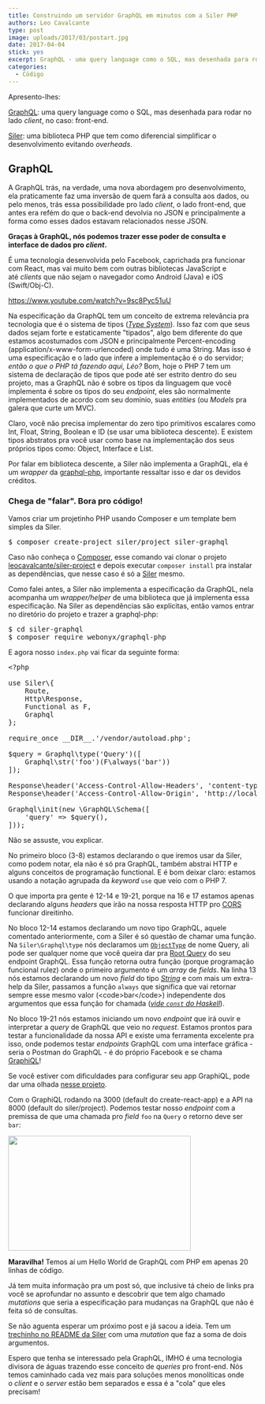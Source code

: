 ```yaml
---
title: Construindo um servidor GraphQL em minutos com a Siler PHP
authors: Leo Cavalcante
type: post
image: uploads/2017/03/postart.jpg
date: 2017-04-04
stick: yes
excerpt: GraphQL - uma query language como o SQL, mas desenhada para rodar no lado client
categories:
  - Código
---
```



Apresento-lhes:

<a href="http://graphql.org/">GraphQL</a>: uma query language como o SQL, mas desenhada para rodar no lado <em>client</em>, no caso: front-end.

<a href="https://github.com/leocavalcante/siler">Siler</a>: uma biblioteca PHP que tem como diferencial simplificar o desenvolvimento evitando <em>overheads</em>.
<h2>GraphQL</h2>
A GraphQL trás, na verdade, uma nova abordagem pro desenvolvimento, ela praticamente faz uma inversão de quem fará a consulta aos dados, ou pelo menos, trás essa possibilidade pro lado <em>client</em>, o lado front-end, que antes era refém do que o back-end devolvia no JSON e principalmente a forma como esses dados estavam relacionados nesse JSON.

<strong>Graças à GraphQL, nós podemos trazer esse poder de consulta e interface de dados pro <em>client</em>.</strong>

É uma tecnologia desenvolvida pelo Facebook, caprichada pra funcionar com React, mas vai muito bem com outras bibliotecas JavaScript e até <em>clients</em> que não sejam o navegador como Android (Java) e iOS (Swift/Obj-C).

https://www.youtube.com/watch?v=9sc8Pyc51uU

Na especificação da GraphQL tem um conceito de extrema relevância pra tecnologia que é o sistema de tipos (<em><a href="http://facebook.github.io/graphql/#sec-Type-System">Type System</a></em>). Isso faz com que seus dados sejam forte e estaticamente "tipados", algo bem diferente do que estamos acostumados com JSON e principalmente Percent-encoding (application/x-www-form-urlencoded) onde tudo é uma String. Mas isso é uma especificação e o lado que infere a implementação é o do servidor; <em>então o que o PHP tá fazendo aqui, Léo?</em> Bom, hoje o PHP 7 tem um sistema de declaração de tipos que pode até ser estrito dentro do seu projeto, mas a GraphQL não é sobre os tipos da linguagem que você implementa é sobre os tipos do seu <em>endpoint</em>, eles são normalmente implementados de acordo com seu domínio, suas <em>entities</em> (ou <em>Models</em> pra galera que curte um MVC).

Claro, você não precisa implementar do zero tipo primitivos escalares como Int, Float, String, Boolean e ID (se usar uma biblioteca descente). E existem tipos abstratos pra você usar como base na implementação dos seus próprios tipos como: Object, Interface e List.

Por falar em biblioteca descente, a Siler não implementa a GraphQL, ela é um <em>wrapper</em> da <a href="https://github.com/webonyx/graphql-php">graphql-php</a>, importante ressaltar isso e dar os devidos créditos.
<h3>Chega de "falar". Bora pro código!</h3>
Vamos criar um projetinho PHP usando Composer e um template bem simples da Siler.

<pre class="lang-bash">$ composer create-project siler/project siler-graphql</pre>

Caso não conheça o <a href="https://getcomposer.org/">Composer</a>, esse comando vai clonar o projeto <a href="https://github.com/leocavalcante/siler-project">leocavalcante/siler-project</a> e depois executar <code>composer install</code> pra instalar as dependências, que nesse caso é só a <a href="https://github.com/leocavalcante/siler">Siler</a> mesmo.

Como falei antes, a Siler não implementa a especificação da GraphQL, nela acompanha um <em>wrapper/helper</em> de uma biblioteca que já implementa essa especificação. Na Siler as dependências são explícitas, então vamos entrar no diretório do projeto e trazer a graphql-php:

<pre class="lang-shell">$ cd siler-graphql
$ composer require webonyx/graphql-php
</pre>

E agora nosso <code>index.php</code> vai ficar da seguinte forma:

<pre class="lang-php">&lt;?php

use Siler\{
    Route,
    Http\Response,
    Functional as F,
    Graphql
};

require_once __DIR__.'/vendor/autoload.php';

$query = Graphql\type('Query')([
    Graphql\str('foo')(F\always('bar'))
]);

Response\header('Access-Control-Allow-Headers', 'content-type');
Response\header('Access-Control-Allow-Origin', 'http://localhost:3000');

Graphql\init(new \GraphQL\Schema([
    'query' =&gt; $query(),
]));
</pre>

Não se assuste, vou explicar.

No primeiro bloco (3-8) estamos declarando o que iremos usar da Siler, como podem notar, ela não é só pra GraphQL, também abstrai HTTP e alguns conceitos de programação functional. E é bom deixar claro: estamos usando a notação agrupada da <em>keyword</em> <code>use</code> que veio com o PHP 7.

O que importa pra gente é 12-14 e 19-21, porque na 16 e 17 estamos apenas declarando alguns <em>headers</em> que irão na nossa resposta HTTP pro <a href="https://en.wikipedia.org/wiki/Cross-origin_resource_sharing">CORS</a> funcionar direitinho.

No bloco 12-14 estamos declarando um novo tipo GraphQL, aquele comentado anteriormente, com a Siler é só questão de chamar uma função. Na <code>Siler\Graphql\type</code> nós declaramos um <a href="http://facebook.github.io/graphql/#sec-Objects"><code>ObjectType</code></a> de nome Query, ali pode ser qualquer nome que você queira dar pra <a href="http://facebook.github.io/graphql/#sec-Initial-types">Root Query</a> do seu endpoint GraphQL. Essa função retorna outra função (porque programação funcional rulez) onde o primeiro argumento é um <em>array</em> de <em>fields</em>. Na linha 13 nós estamos declarando um novo <em>field</em> do tipo <a href="http://facebook.github.io/graphql/#sec-String"><em>String</em></a> e com mais um extra-help da Siler, passamos a função <code>always</code> que significa que vai retornar sempre esse mesmo valor (&lt;code&gt;bar&lt;/code&gt;) independente dos argumentos que essa função for chamada (<a href="http://hackage.haskell.org/package/base-4.9.1.0/docs/Prelude.html#v:const"><em>vide <code>const</code> do Haskell</em></a>).

No bloco 19-21 nós estamos iniciando um novo <em>endpoint</em> que irá ouvir e interpretar a <em>query</em> de GraphQL que veio no <em>request</em>. Estamos prontos para testar a funcionalidade da nossa API e existe uma ferramenta excelente pra isso, onde podemos testar <em>endpoints</em> GraphQL com uma interface gráfica - seria o Postman do GraphQL - é do próprio Facebook e se chama <a href="https://github.com/graphql/graphiql">GraphiQL</a>!

Se você estiver com dificuldades para configurar seu app GraphiQL, pode dar uma olhada <a href="https://github.com/leocavalcante/graphiql-app">nesse projeto</a>.

Com o GraphiQL rodando na 3000 (default do create-react-app) e a API na 8000 (default do siler/project). Podemos testar nosso <em>endpoint</em> com a premissa de que uma chamada pro <em>field</em> <code>foo</code> na <code>Query</code> o retorno deve ser <code>bar</code>:

<img class="alignnone size-full wp-image-57429" src="uploads/2017/03/Capture.png" alt="" width="370" height="233" />

<strong>Maravilha!</strong> Temos aí um Hello World de GraphQL com PHP em apenas 20 linhas de código.

Já tem muita informação pra um post só, que inclusive tá cheio de links pra você se aprofundar no assunto e descobrir que tem algo chamado <em>mutations</em> que seria a especificação para mudanças na GraphQL que não é feita só de consultas.

Se não aguenta esperar um próximo post e já sacou a ideia. Tem um <a href="https://github.com/leocavalcante/siler#graphql">trechinho no README da Siler</a> com uma <em>mutation</em> que faz a soma de dois argumentos.

Espero que tenha se interessado pela GraphQL, IMHO é uma tecnologia divisora de águas trazendo esse conceito de <em>queries</em> pro front-end. Nós temos caminhado cada vez mais para soluções menos monolíticas onde o <em>client</em> e o <em>server</em> estão bem separados e essa é a "cola" que eles precisam!